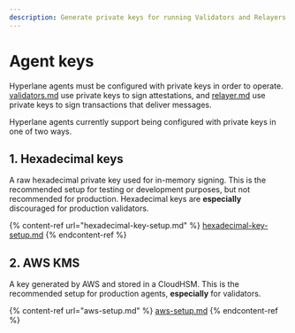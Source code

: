 ```yaml
---
description: Generate private keys for running Validators and Relayers
---
```


# Agent keys

Hyperlane agents must be configured with private keys in order to operate. [validators.md](../../protocol/agents/validators.md "mention") use private keys to sign attestations, and [relayer.md](../../protocol/agents/relayer.md "mention") use private keys to sign transactions that deliver messages.

Hyperlane agents currently support being configured with private keys in one of two ways.

## 1. Hexadecimal keys

A raw hexadecimal private key used for in-memory signing. This is the recommended setup for testing or development purposes, but not recommended for production. Hexadecimal keys are **especially** discouraged for production validators.

{% content-ref url="hexadecimal-key-setup.md" %}
[hexadecimal-key-setup.md](hexadecimal-key-setup.md)
{% endcontent-ref %}

## 2. AWS KMS

A key generated by AWS and stored in a CloudHSM. This is the recommended setup for production agents, **especially** for validators.

{% content-ref url="aws-setup.md" %}
[aws-setup.md](aws-setup.md)
{% endcontent-ref %}

